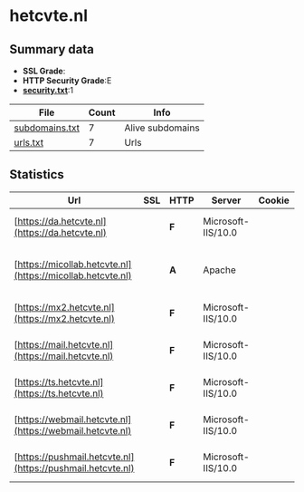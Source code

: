 

# hetcvte.nl
## Summary data


 - **SSL Grade**:
 - **HTTP Security Grade**:E
 - **[security.txt](https://www.digitaleoverheid.nl/nieuws/standaard-security-txt-nu-verplicht-voor-overheid/)**:1


| File       | Count | Info |
|------------|-------|------|
|[subdomains.txt](/data/hetcvte.nl/subdomains.txt)|7|Alive subdomains|
|[urls.txt](/data/hetcvte.nl/urls.txt)|7|Urls|


## Statistics


| Url | SSL | HTTP | Server | Cookie | HSTS | CORS | CTO | CSP | XFO | XXP | RP |FP| Tech |Title |
|--------|-------|-------|------|------|------|------|------|------|------|------|------|------|------|------|
|[https://da.hetcvte.nl](https://da.hetcvte.nl)| | **F**|Microsoft-IIS/10.0| | | | | | | | :white_check_mark: | |IIS:10.0 Windows Server||
|[https://micollab.hetcvte.nl](https://micollab.hetcvte.nl)| | **A**|Apache| |:white_check_mark: | | | | :white_check_mark: | :white_check_mark: | :white_check_mark: | |Apache HTTP Server HSTS|Redirecting...|
|[https://mx2.hetcvte.nl](https://mx2.hetcvte.nl)| | **F**|Microsoft-IIS/10.0| | | | | | | | :white_check_mark: | |IIS:10.0 Windows Server||
|[https://mail.hetcvte.nl](https://mail.hetcvte.nl)| | **F**|Microsoft-IIS/10.0| | | | | | | | :white_check_mark: | |IIS:10.0 Windows Server||
|[https://ts.hetcvte.nl](https://ts.hetcvte.nl)| | **F**|Microsoft-IIS/10.0| | | | | | | | :white_check_mark: | |IIS:10.0 Windows Server||
|[https://webmail.hetcvte.nl](https://webmail.hetcvte.nl)| | **F**|Microsoft-IIS/10.0| | | | | | | | :white_check_mark: | |IIS:10.0 Windows Server||
|[https://pushmail.hetcvte.nl](https://pushmail.hetcvte.nl)| | **F**|Microsoft-IIS/10.0| | | | | | | | :white_check_mark: | |IIS:10.0 Windows Server||


